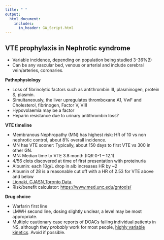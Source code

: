 ```yaml
---
title: " "
output:
  html_document:
    includes:
      in_header: GA_Script.html
---
```


## VTE prophylaxis in Nephrotic syndrome

-   Variable incidence, depending on population being studied 3-36%(!)
-   Can be any vascular bed, venous or arterial and include cerebral vein/arteries, coronaries.

**Pathophysiology**

-   Loss of fibrinolytic factors such as antithrombin III, plasminogen, protein S, plasmin.
-   Simultaneously, the liver upregulates thromboxane A1, VwF and Cholesterol, fibrinogen, Factor V, VIII
-   Hypovolaemia may be a factor
-   Heparin resistance due to urinary antithrombin loss?

**VTE timeline**

-   Membranous Nephropathy (MN) has highest risk: HR of 10 vs non nephrotic control, about 8% overall incidence.
-   MN has VTE sooner: Typically, about 150 days to first VTE vs 300 in other GN.
-   MN: Median time to VTE 3.8 month (IQR 0-1 – 12.1)
-   4/56 clots discovered at time of first presentation with proteinuria
-   Albumin: each 10g/L drop in alb increases HR by \~2
-   Albumin of 28 is a reasonable cut off with a HR of 2.53 for VTE above and below
-   [Lionaki, CJASN,Toronto Data](https://www.ncbi.nlm.nih.gov/pmc/articles/PMC3265338/).
-   Risk/benefit calculator: <https://www.med.unc.edu/gntools/>

**Drug choice**

-   Warfarin first line
-   LMWH second line, dosing slightly unclear, a level may be most appropriate.
-   Multiple cautionary case reports of DOACs failing individual patients in NS, although they *probably* work for most people, [highly variable kinetics](https://www.ncbi.nlm.nih.gov/pmc/articles/PMC9546608/). Avoid if possible.
